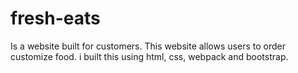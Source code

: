 # fresh-eats
Is a website built for customers. This website allows users to order customize food. i built this using html, css, webpack and bootstrap.